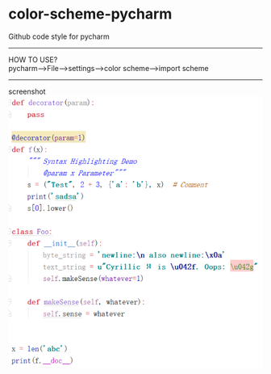 # color-scheme-pycharm
Github code style for pycharm 
 
---
HOW TO USE?  
pycharm-->File-->settings-->color scheme-->import scheme  
 
---
screenshot  
![image](https://raw.githubusercontent.com/xiao-yi/color-scheme-pycharm/master/github.png)


